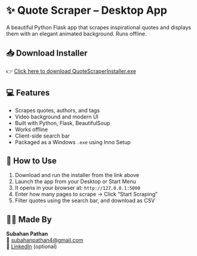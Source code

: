 # ✨ Quote Scraper – Desktop App

A beautiful Python Flask app that scrapes inspirational quotes and displays them with an elegant animated background. Runs offline.

## 📥 Download Installer

👉 [Click here to download QuoteScraperInstaller.exe](https://drive.google.com/file/d/1bobfb5cAyNQhwhz6oFa-JV6Vhk--u8ra/view?usp=drive_link)

## 💻 Features

- Scrapes quotes, authors, and tags
- Video background and modern UI
- Built with Python, Flask, BeautifulSoup
- Works offline
- Client-side search bar
- Packaged as a Windows `.exe` using Inno Setup

## 🚀 How to Use

1. Download and run the installer from the link above
2. Launch the app from your Desktop or Start Menu
3. It opens in your browser at: `http://127.0.0.1:5000`
4. Enter how many pages to scrape → Click “Start Scraping”
5. Filter quotes using the search bar, and download as CSV

## 👨‍💻 Made By

**Subahan Pathan**  
📧 subahanpathan4@gmail.com  
🔗 [LinkedIn](https://linkedin.com) (optional)  
